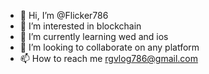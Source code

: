 - 👋 Hi, I’m @Flicker786
- 👀 I’m interested in blockchain
- 🌱 I’m currently learning wed and ios
- 💞️ I’m looking to collaborate on any platform
- 📫 How to reach me rgvlog786@gmail.com

<!---
Flicker786/Flicker786 is a ✨ special ✨ repository because its `README.md` (this file) appears on your GitHub profile.
You can click the Preview link to take a look at your changes.
--->
